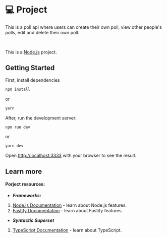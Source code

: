 <h1>💻 Project</h1>

This is a poll api where users can create their own poll, view other people's polls, edit and delete their own poll. 

<br/>

This is a [Node.js](https://nodejs.org/en) project.

<h2>Getting Started</h2>

First, install dependencies

```bash
npm install
```
or

```bash
yarn
```

After, run the development server:

```bash
npm run dev
```
or

```bash
yarn dev
```

Open [http://localhost:3333](http://localhost:3333) with your browser to see the result.

<h2>Learn more</h2>
<h4>Porject resources:</h4>

- **<i>Frameworks:</i>**
1. [Node.js Documentation](https://nodejs.org/en/about) - learn about Node.js features.
2. [Fastify Documentation](https://fastify.dev/docs/latest/Reference/) - learn about Fastify features.

- **<i>Syntactic Superset</i>**

1. [TypeScript Documentation](https://www.typescriptlang.org/docs/) - learn about TypeScript.
